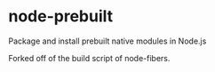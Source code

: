 node-prebuilt
=============

Package and install prebuilt native modules in Node.js

Forked off of the build script of node-fibers.